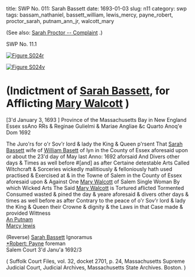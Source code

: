 title: SWP No. 011: Sarah Bassett
date: 1693-01-03
slug: n11
category: swp
tags: bassam_nathaniel, bassett_william, lewis_mercy, payne_robert, proctor_sarah, putnam_ann_jr, walcott_mary




(See also: [Sarah Proctor -- Complaint](/n108.html#n108.1) .)

<div markdown class="doc" id="n11.1">

<div class="doc_id">SWP No. 11.1</div>


<span markdown class="figure">[![Figure S024r](archives/Suffolk/small/S024A.jpg)](archives/Suffolk/large/S024A.jpg)</span>

<span markdown class="figure">[![Figure S024v](archives/Suffolk/small/S024B.jpg)](archives/Suffolk/large/S024B.jpg)</span>

# (Indictment of [Sarah Bassett](/tag/bassam_nathaniel.html), for Afflicting [Mary Walcott](/tag/walcott_mary.html) )

[3'd January 3, 1693 ] Province of the Massachusetts  Bay in New England Essex  ssAno RRs & Reginae Gulielmi & Mariae Angliae &c Quarto Anoq'e  Dom 1692

The Juro'rs for o'r Sov'r lord & lady the King & Queen p'rsent  That [Sarah Bassett](/tag/bassam_nathaniel.html) wife of [William Basett](/tag/bassett_william.html) of lyn in the County  of Essex aforesaid upon or about the 23'd day of May last Anno: 1692 aforsaid  And Divers other days & Times as well before #[and] as after Certaine  detestable Arts Called Witchcraft & Sorceries wickedly mallitiously  & felloniously hath used practised & Exercised at & in the Towne  of Salem in the County of Essex aforesaid upon & Against One  [Mary Walcott](/tag/walcott_mary.html) of Salem Single Woman By which Wicked Arts The  Said [Mary Walcott](/tag/walcott_mary.html) is Tortured aflicted Tormented Consumed wasted  & pined the day & yeare aforesaid & divers other days & times as  well before as after Contrary to the peace of o'r Sov'r lord & lady the King  & Queen their Crowne & dignity & the Laws in that Case made  & provided
Wittness  
[An Putnam](/tag/putnam_ann_jr.html)  
[Marcy lewis](/tag/lewis_mercy.html) 

(Reverse) [Sarah Bassett](/tag/bassam_nathaniel.html) 
Ignoramus  
[*Robert: Payne](/tag/payne_robert.html) 
foreman  
Salem Court 3'd Janu'a 1692/3  

( Suffolk Court Files, vol. 32, docket 2701, p. 24, Massachusetts Supreme Judicial Court, Judicial Archives, Massachusetts State Archives. Boston. )

</div>